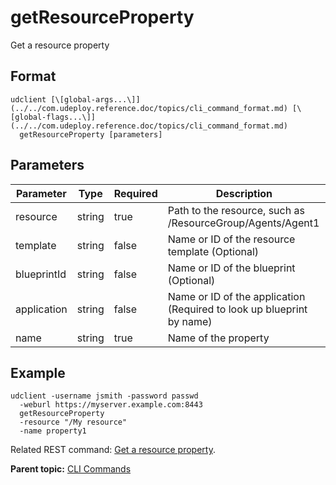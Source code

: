 # getResourceProperty

Get a resource property

## Format

```
udclient [\[global-args...\]](../../com.udeploy.reference.doc/topics/cli_command_format.md) [\[global-flags...\]](../../com.udeploy.reference.doc/topics/cli_command_format.md)
  getResourceProperty [parameters]
```

## Parameters

|Parameter|Type|Required|Description|
|---------|----|--------|-----------|
|resource|string|true|Path to the resource, such as /ResourceGroup/Agents/Agent1|
|template|string|false|Name or ID of the resource template \(Optional\)|
|blueprintId|string|false|Name or ID of the blueprint \(Optional\)|
|application|string|false|Name or ID of the application \(Required to look up blueprint by name\)|
|name|string|true|Name of the property|

## Example

```
udclient -username jsmith -password passwd 
  -weburl https://myserver.example.com:8443
  getResourceProperty
  -resource "/My resource"
  -name property1
```

Related REST command: [Get a resource property](rest_cli_resource_getproperty_get.md).

**Parent topic:** [CLI Commands](../../com.udeploy.reference.doc/topics/cli_commands.md)

